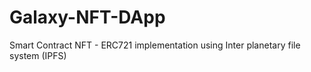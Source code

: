 # Galaxy-NFT-DApp
Smart Contract NFT - ERC721 implementation using Inter planetary file system (IPFS)
